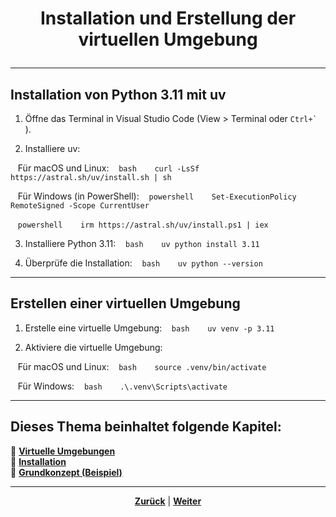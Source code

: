 # <p align="center">Installation und Erstellung der virtuellen Umgebung</p>

---

## Installation von Python 3.11 mit uv

1. Öffne das Terminal in Visual Studio Code (View > Terminal oder ``Ctrl+` ``).

2. Installiere uv:

   Für macOS und Linux:
   ```bash
   curl -LsSf https://astral.sh/uv/install.sh | sh
   ```

   Für Windows (in PowerShell):
   ```powershell
   Set-ExecutionPolicy RemoteSigned -Scope CurrentUser
   ```

   ```powershell
   irm https://astral.sh/uv/install.ps1 | iex
   ```

3. Installiere Python 3.11:
   ```bash
   uv python install 3.11
   ```

4. Überprüfe die Installation:
   ```bash
   uv python --version
   ```

---

## Erstellen einer virtuellen Umgebung

1. Erstelle eine virtuelle Umgebung:
   ```bash
   uv venv -p 3.11
   ```

2. Aktiviere die virtuelle Umgebung:

   Für macOS und Linux:
   ```bash
   source .venv/bin/activate
   ```

   Für Windows:
   ```bash
   .\.venv\Scripts\activate
   ```

---

**Dieses Thema beinhaltet folgende Kapitel:**
---

🔹 [**Virtuelle Umgebungen**](/docs/04-tools/06-ki/01-leitfaden/README.md) </br>
🔹 [**Installation**](/docs/04-tools/06-ki/01-leitfaden/README.md) </br>
🔹 [**Grundkonzept (Beispiel)**](/docs/04-tools/06-ki/01-leitfaden/README.md) </br>

---

<p align="center">
<a href="/docs/06-entwicklung/04-python/01-einstieg/01-virtuelle_umgebungen/README.md"><strong>Zurück</strong></a> | 
<a href="/docs/06-entwicklung/04-python/01-einstieg/03-grundkonzept_bsp/README.md"><strong>Weiter</strong></a>
</p>
